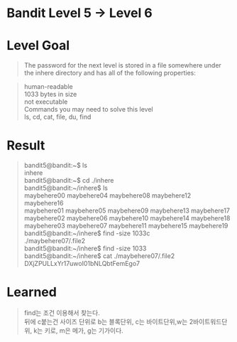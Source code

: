 Bandit Level 5 → Level 6
===

# Level Goal
>The password for the next level is stored in a file somewhere under the inhere directory and has all of the following properties:


>human-readable  
>1033 bytes in size  
>not executable  
>Commands you may need to solve this level  
>ls, cd, cat, file, du, find

# Result
>bandit5@bandit:&#126;$ ls  
>inhere  
>bandit5@bandit:&#126;$ cd ./inhere  
>bandit5@bandit:&#126;/inhere$ ls  
>maybehere00  maybehere04  maybehere08  maybehere12  maybehere16  
>maybehere01  maybehere05  maybehere09  maybehere13  maybehere17  
>maybehere02  maybehere06  maybehere10  maybehere14  maybehere18  
>maybehere03  maybehere07  maybehere11  maybehere15  maybehere19  
>bandit5@bandit:&#126;/inhere$ find -size 1033c  
>./maybehere07/.file2  
>bandit5@bandit:&#126;/inhere$ find -size 1033  
>bandit5@bandit:&#126;/inhere$ cat ./maybehere07/.file2  
>DXjZPULLxYr17uwoI01bNLQbtFemEgo7  

# Learned
>find는 조건 이용해서 찾는다.  
>뒤에 c붙는건 사이즈 단위로 b는 블록단위, c는 바이트단위,w는 2바이트워드단위, k는 키로, m은 메가, g는 기가이다.
